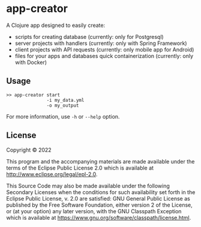 # app-creator

A Clojure app designed to easily create:
- scripts for creating database (currently: only for Postgresql)
- server projects with handlers (currently: only with Spring Framework)
- client projects with API requests (currently: only mobile app for Android)
- files for your apps and databases quick containerization (currently: only with Docker)

## Usage

```
>> app-creator start
               -i my_data.yml 
               -o my_output
```
For more information, use `-h` or `--help` option.

## License

Copyright © 2022

This program and the accompanying materials are made available under the
terms of the Eclipse Public License 2.0 which is available at
http://www.eclipse.org/legal/epl-2.0.

This Source Code may also be made available under the following Secondary
Licenses when the conditions for such availability set forth in the Eclipse
Public License, v. 2.0 are satisfied: GNU General Public License as published by
the Free Software Foundation, either version 2 of the License, or (at your
option) any later version, with the GNU Classpath Exception which is available
at https://www.gnu.org/software/classpath/license.html.
